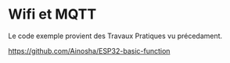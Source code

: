# Wifi et MQTT

Le code exemple provient des Travaux Pratiques vu précedament.

https://github.com/Ainosha/ESP32-basic-function 